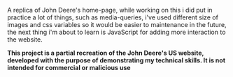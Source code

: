 A replica of John Deere's home-page, while working on this i did put in practice a lot of things, such as media-queries, i've used different size of images and css variables so it would be easier to maintenance in the future, the next thing i'm about to learn is JavaScript for adding more interaction to the website.


**This project is a partial recreation of the John Deere's US website, developed with the purpose of demonstrating my technical skills. It is not intended for commercial or malicious use**
